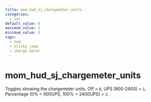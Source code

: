 ```yaml
---
title: mom_hud_sj_chargemeter_units
categories:
  - var
default_value: 0
maximum_value: 2
minimum_value: 0
tags:
  - hud
  - sticky jump
  - charge meter
---
```


# mom_hud_sj_chargemeter_units

Toggles showing the chargemeter units. Off = `0`, UPS (900-2400) = `1`, Percentage (0% = 900UPS, 100% = 2400UPS) = `2`.
